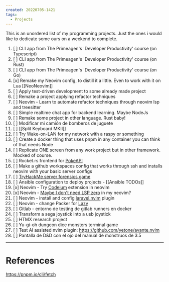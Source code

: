```yaml
---
created: 20220705-1421
tags:
  - Projects
---
```

This is an unordered list of my programming projects. Just the ones i would like to dedicate some ours on a weekend to complete.

1. [ ] CLI app from The Primeagen's 'Developer Productivity' course (on Typescript)
2. [ ] CLI app from The Primeagen's 'Developer Productivity' course (on Rust)
3. [ ] CLI app from The Primeagen's 'Developer Productivity' course (on Go)
4. [x] Remake my Neovim config, to distill it a little. Even to work with it on Lua [[NeoNeovim]]
5. [ ] Apply test-driven development to some already made project
6. [ ] Remake a project applying refactor techniques
7. [ ] Neovim - Learn to automate refactor techniques through neovim lsp and treesitter
8. [ ] Simple realtime chat app for backend learning. Maybe NodeJs
9. [ ] Remake some project in other language. Rust baby!
10. [ ] Modificar mi camión de bomberos de juguete
11. [ ] [[Split Keyboard MKII]]
12. [ ] Try Wake-on-LAN for my network with a raspy or something
13. [ ] Create a docker thing that uses pnpm in any container you can think of that needs Node
14. [ ] Replicate ONE screen from any work project but in other framework. Mocked of course.
15. [ ] Rocket.rs frontend for [PokeAPI](https://pokeapi.co/)
16. [ ] Make a github workspaces config that works through ssh and installs neovim with your basic server configs
17. [ ] [TryHackMe server forensics game](https://tryhackme.com/room/linuxserverforensics)
18. [ ] Ansible configuration to deploy projects - [[Ansible TODOs]]
19. [x] Neovim - Try [Codeium](https://codeium.com/) extension in neovim
20. [x] Neovim - [Maybe I don't need LSP zero](https://github.com/VonHeikemen/lsp-zero.nvim/blob/v2.x/doc/md/lsp.md#you-might-not-need-lsp-zero) in my neovim?
21. [ ] Neovim - install and config [laravel.nvim](https://github.com/adalessa/laravel.nvim) plugin
22. [ ] Neovim - change Packer for [Lazy](https://github.com/folke/lazy.nvim)
23. [ ] Gitlab - entorno de testing de gitlab runners en docker
24. [ ] Transform a sega joystick into a usb joystick
25. [ ] HTMX research project
26. [ ] Yu-gi-oh dungeon dice monsters terminal game
27. [ ] Test AI assisted nvim plugin: https://github.com/yetone/avante.nvim
28. [ ] Pantalla de D&D con el ojo del manual de monstruos de 3.5





---
# References

https://pnpm.io/cli/fetch

